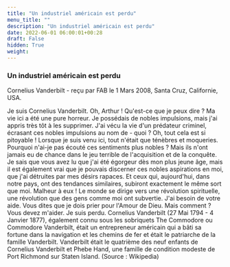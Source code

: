 ```yaml
---
title: "Un industriel américain est perdu"
menu_title: ""
description: "Un industriel américain est perdu"
date: 2022-06-01 06:00:01+00:28
draft: False
hidden: True
weight:
---
```

### Un industriel américain est perdu

Cornelius Vanderbilt - reçu par FAB le 1 Mars 2008, Santa Cruz, Californie, USA.

Je suis Cornelius Vanderbilt.
Oh, Arthur ! Qu'est-ce que je peux dire ? Ma vie ici a été une pure horreur. Je possédais de nobles impulsions, mais j'ai appris très tôt à les supprimer. J'ai vécu la vie d'un prédateur criminel, écrasant ces nobles impulsions au nom de - quoi ?
Oh, tout cela est si pitoyable ! Lorsque je suis venu ici, tout n'était que ténèbres et moqueries. Pourquoi n'ai-je pas écouté ces sentiments plus nobles ? Mais ils n'ont jamais eu de chance dans le jeu terrible de l'acquisition et de la conquête.
Je sais que vous avez lu que j'ai été égorgeur dès mon plus jeune âge, mais il est également vrai que je pouvais discerner ces nobles aspirations en moi, que j'ai détruites par mes désirs rapaces. Et ceux qui, aujourd'hui, dans notre pays, ont des tendances similaires, subiront exactement le même sort que moi. Malheur à eux !
Le monde se dirige vers une révolution spirituelle, une révolution que des gens comme moi ont subvertie.
J'ai besoin de votre aide. Vous dites que je dois prier pour l'Amour de Dieu. Mais comment ? Vous devez m'aider. Je suis perdu.
Cornelius Vanderbilt (27 Mai 1794 - 4 Janvier 1877), également connu sous les sobriquets The Commodore ou Commodore Vanderbilt, était un entrepreneur américain qui a bâti sa fortune dans la navigation et les chemins de fer et était le patriarche de la famille Vanderbilt.
Vanderbilt était le quatrième des neuf enfants de Cornelius Vanderbilt et Phebe Hand, une famille de condition modeste de Port Richmond sur Staten Island. (Source : Wikipedia)